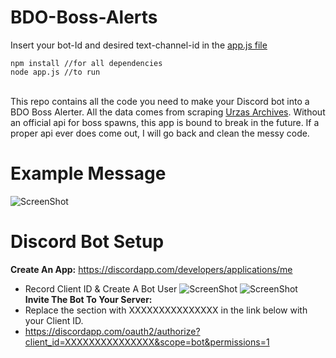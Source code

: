 # BDO-Boss-Alerts
Insert your bot-Id and desired text-channel-id in the <a href="https://github.com/Hermitter/BDO-Boss-Alerts/blob/master/app.js" >app.js file<a/>
```
npm install //for all dependencies
node app.js //to run
```
<br/>
This repo contains all the code you need to make your Discord bot into a BDO Boss Alerter. All the data comes from scraping <a href="http://urzasarchives.com/bdo/wbtbdo/wbtna/" target="_blank">Urzas Archives</a>. Without an official api for boss spawns, this app is bound to break in the future. If a proper api ever does come out, I will go back and clean the messy code.

# Example Message
![ScreenShot](https://i.imgur.com/mioc0dm.png)

# Discord Bot Setup

<b>Create An App:</b> https://discordapp.com/developers/applications/me
- Record Client ID & Create A Bot User
![ScreenShot](https://hackster.imgix.net/uploads/attachments/376380/1_T4qlzXFOt9.png?auto=compress%2Cformat&w=680&h=510&fit=max)
![ScreenShot](https://hackster.imgix.net/uploads/attachments/376381/2_XeXO5LGwQJ.png?auto=compress%2Cformat&w=680&h=510&fit=max)<br/>
<b>Invite The Bot To Your Server:</b>
- Replace the section with XXXXXXXXXXXXXXX in the link below with your Client ID.<br/>
- https://discordapp.com/oauth2/authorize?client_id=XXXXXXXXXXXXXXX&scope=bot&permissions=1

